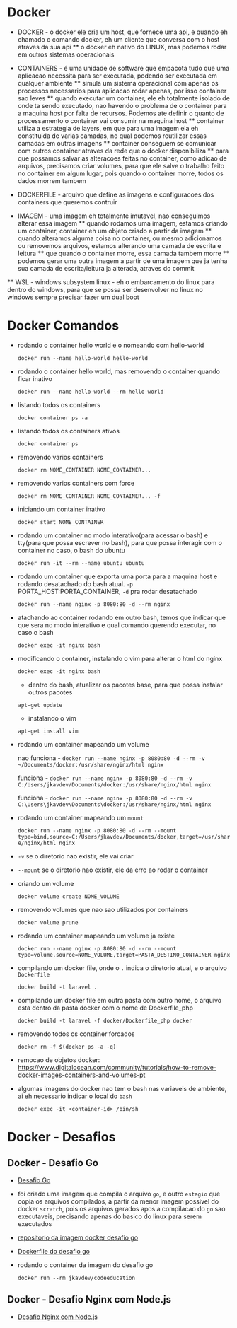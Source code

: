 # Docker
* DOCKER - o docker ele cria um host, que fornece uma api, e quando eh chamado o comando docker, eh um cliente que conversa com o host atraves da sua api
** o docker eh nativo do LINUX, mas podemos rodar em outros sistemas operacionais

* CONTAINERS - é uma unidade de software que empacota tudo que uma aplicacao necessita para ser executada, podendo ser executada em qualquer ambiente
** simula um sistema operacional com apenas os processos necessarios para aplicacao rodar apenas, por isso container sao leves
** quando executar um container, ele eh totalmente isolado de onde ta sendo executado, nao havendo o problema de o container para a maquina host por falta de recursos. Podemos ate definir o quanto de processamento o container vai consumir na maquina host
** container utiliza a estrategia de layers, em que para uma imagem ela eh constituida de varias camadas, no qual podemos reutilizar essas camadas em outras imagens
** container conseguem se comunicar com outros container atraves da rede que o docker disponibiliza
** para que possamos salvar as alteracoes feitas no container, como adicao de arquivos, precisamos criar volumes, para que ele salve o trabalho feito no container em algum lugar, pois quando o container morre, todos os dados morrem tambem

* DOCKERFILE - arquivo que define as imagens e configuracoes dos containers que queremos contruir

* IMAGEM - uma imagem eh totalmente imutavel, nao conseguimos alterar essa imagem
** quando rodamos uma imagem, estamos criando um container, container eh um objeto criado a partir da imagem
** quando alteramos alguma coisa no container, ou mesmo adicionamos ou removemos arquivos, estamos alterando uma camada de escrita e leitura
** que quando o container morre, essa camada tambem morre
** podemos gerar uma outra imagem a partir de uma imagem que ja tenha sua camada de escrita/leitura ja alterada, atraves do commit

** WSL - windows subsystem linux - eh o embarcamento do linux para dentro do windows, para que se possa ser desenvolver no linux no windows sempre precisar fazer um dual boot

# Docker Comandos

* rodando o container hello world e o nomeando com hello-world

    `docker run --name hello-world hello-world`

* rodando o container hello world, mas removendo o container quando ficar inativo

    `docker run --name hello-world --rm hello-world`    

* listando todos os containers

    `docker container ps -a`

* listando todos os containers ativos

    `docker container ps`

* removendo varios containers

    `docker rm NOME_CONTAINER NOME_CONTAINER...`

* removendo varios containers com force

    `docker rm NOME_CONTAINER NOME_CONTAINER... -f`

* iniciando um container inativo

    `docker start NOME_CONTAINER`    

* rodando um container no modo interativo(para acessar o bash) e tty(para que possa escrever no bash), para que possa interagir com o container no caso, o bash do ubuntu

    `docker run -it --rm --name ubuntu ubuntu`

* rodando um container que exporta uma porta para a maquina host e rodando desatachado do bash atual. `-p` PORTA_HOST:PORTA_CONTAINER, `-d` pra rodar desatachado

    `docker run --name nginx -p 8080:80 -d --rm nginx`

* atachando ao container rodando em outro bash, temos que indicar que que sera no modo interativo e qual comando querendo executar, no caso o bash

    `docker exec -it nginx bash`    

* modificando o container, instalando o vim para alterar o html do nginx

    `docker exec -it nginx bash`
    
    * dentro do bash, atualizar os pacotes base, para que possa instalar outros pacotes

    `apt-get update`

    * instalando o vim

    `apt-get install vim`

* rodando um container mapeando um volume

    nao funciona - `docker run --name nginx -p 8080:80 -d --rm -v ~/Documents/docker:/usr/share/nginx/html nginx`

    funciona - `docker run --name nginx -p 8080:80 -d --rm -v C:/Users/jkavdev/Documents/docker:/usr/share/nginx/html nginx`

    funciona - `docker run --name nginx -p 8080:80 -d --rm -v C:\Users\jkavdev\Documents\docker:/usr/share/nginx/html nginx`

* rodando um container mapeando um `mount`

    `docker run --name nginx -p 8080:80 -d --rm --mount type=bind,source=C:/Users/jkavdev/Documents/docker,target=/usr/share/nginx/html nginx`    

* `-v` se o diretorio nao existir, ele vai criar
* `--mount` se o diretorio nao existir, ele da erro ao rodar o container

* criando um volume

    `docker volume create NOME_VOLUME`

* removendo volumes que nao sao utilizados por containers

    `docker volume prune`    

* rodando um container mapeando um volume ja existe

    `docker run --name nginx -p 8080:80 -d --rm --mount type=volume,source=NOME_VOLUME,target=PASTA_DESTINO_CONTAINER nginx`    

* compilando um docker file, onde o `.` indica o diretorio atual, e o arquivo `Dockerfile`

    `docker build -t laravel .`

* compilando um docker file em outra pasta com outro nome, o arquivo esta dentro da pasta docker com o nome de Dockerfile_php

    `docker build -t laravel -f docker/Dockerfile_php docker`

* removendo todos os container forcados

    `docker rm -f $(docker ps -a -q)`

* remocao de objetos docker: https://www.digitalocean.com/community/tutorials/how-to-remove-docker-images-containers-and-volumes-pt    

* algumas imagens do docker nao tem o bash nas variaveis de ambiente, ai eh necessario indicar o local do `bash`

    `docker exec -it <container-id> /bin/sh`

# Docker - Desafios
## Docker - Desafio Go
* [Desafio Go](https://plataforma.fullcycle.com.br/courses/184/168/110/conteudos?projeto=51&fase=248)

* foi criado uma imagem que compila o arquivo ``go``, e outro ``estagio`` que copia os arquivos compilados, a partir da menor imagem possivel do docker `scratch`, pois os arquivos gerados apos a compilacao do ``go`` sao executaveis, precisando apenas do basico do linux para serem executados

* [repositorio da imagem docker desafio go](https://hub.docker.com/repository/docker/jkavdev/codeeducation)

* [Dockerfile do desafio go](https://github.com/jkavdev/maratona_fullcycle/blob/feature/readme-docker/docker/Dockerfile_desafio_go)

* rodando o container da imagem do desafio go

    `docker run --rm jkavdev/codeeducation`

## Docker - Desafio Nginx com Node.js
* [Desafio Nginx com Node.js](https://plataforma.fullcycle.com.br/courses/184/168/110/conteudos?projeto=51&fase=249)